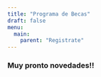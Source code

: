 ```yaml
---
title: "Programa de Becas"
draft: false
menu:
  main:
    parent: "Registrate"
---
```


### **Muy pronto novedades!!**